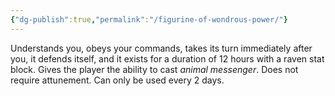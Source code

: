 ```yaml
---
{"dg-publish":true,"permalink":"/figurine-of-wondrous-power/"}
---
```



Understands you, obeys your commands, takes its turn immediately after you, it defends itself, and it exists for a duration of 12 hours with a raven stat block. Gives the player the ability to cast *animal messenger*. 
Does not require attunement.
Can only be used every 2 days.